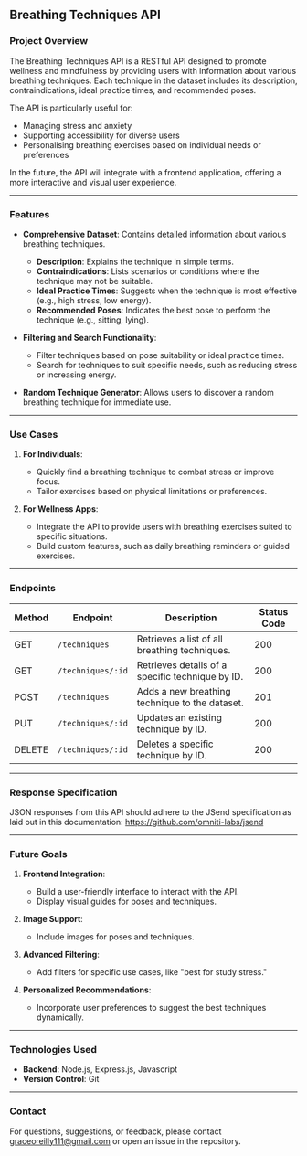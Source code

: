 ## Breathing Techniques API

### **Project Overview**
The Breathing Techniques API is a RESTful API designed to promote wellness and mindfulness by providing users with information about various breathing techniques. Each technique in the dataset includes its description, contraindications, ideal practice times, and recommended poses. 

The API is particularly useful for:
- Managing stress and anxiety
- Supporting accessibility for diverse users
- Personalising breathing exercises based on individual needs or preferences

In the future, the API will integrate with a frontend application, offering a more interactive and visual user experience.

---

### **Features**
- **Comprehensive Dataset**: Contains detailed information about various breathing techniques.
  - **Description**: Explains the technique in simple terms.
  - **Contraindications**: Lists scenarios or conditions where the technique may not be suitable.
  - **Ideal Practice Times**: Suggests when the technique is most effective (e.g., high stress, low energy).
  - **Recommended Poses**: Indicates the best pose to perform the technique (e.g., sitting, lying).

- **Filtering and Search Functionality**: 
  - Filter techniques based on pose suitability or ideal practice times.
  - Search for techniques to suit specific needs, such as reducing stress or increasing energy.

- **Random Technique Generator**: Allows users to discover a random breathing technique for immediate use.

---

### **Use Cases**
1. **For Individuals**:
   - Quickly find a breathing technique to combat stress or improve focus.
   - Tailor exercises based on physical limitations or preferences.

2. **For Wellness Apps**:
   - Integrate the API to provide users with breathing exercises suited to specific situations.
   - Build custom features, such as daily breathing reminders or guided exercises.

---

### **Endpoints**
| Method | Endpoint                 | Description                                              | Status Code |
|--------|--------------------------|----------------------------------------------------------|-------------|
| GET    | `/techniques`            | Retrieves a list of all breathing techniques.            | 200         |
| GET    | `/techniques/:id`        | Retrieves details of a specific technique by ID.         | 200         |
| POST   | `/techniques`            | Adds a new breathing technique to the dataset.           | 201         |
| PUT    | `/techniques/:id`        | Updates an existing technique by ID.                     | 200         |
| DELETE | `/techniques/:id`        | Deletes a specific technique by ID.                      | 200         |

---

### **Response Specification**
JSON responses from this API should adhere to the JSend specification as laid out in this documentation: https://github.com/omniti-labs/jsend

---

### **Future Goals**
1. **Frontend Integration**:
   - Build a user-friendly interface to interact with the API.
   - Display visual guides for poses and techniques.

2. **Image Support**:
   - Include images for poses and techniques.

3. **Advanced Filtering**:
   - Add filters for specific use cases, like "best for study stress."

4. **Personalized Recommendations**:
   - Incorporate user preferences to suggest the best techniques dynamically.

---

### **Technologies Used**
- **Backend**: Node.js, Express.js, Javascript
- **Version Control**: Git

---

### **Contact**
For questions, suggestions, or feedback, please contact graceoreilly111@gmail.com or open an issue in the repository.